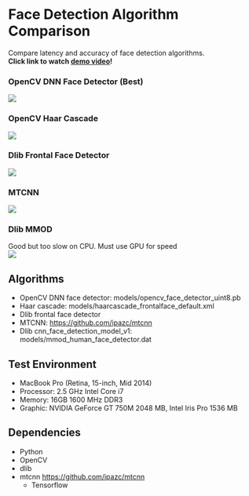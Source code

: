# Face Detection Algorithm Comparison

Compare latency and accuracy of face detection algorithms.  
**Click link to watch [demo video]()!**  

### OpenCV DNN Face Detector (Best)  
![](https://github.com/kairess/face_detection_comparison/raw/master/result/result_opencv_dnn.png)

### OpenCV Haar Cascade  
![](https://github.com/kairess/face_detection_comparison/raw/master/result/result_opencv_haar.png)

### Dlib Frontal Face Detector  
![](https://github.com/kairess/face_detection_comparison/raw/master/result/result_dlib.png)

### MTCNN  
![](https://github.com/kairess/face_detection_comparison/raw/master/result/result_mtcnn.png)

### Dlib MMOD  
Good but too slow on CPU. Must use GPU for speed  
![](https://github.com/kairess/face_detection_comparison/raw/master/result/result_dlib_mmod.png)


## Algorithms

- OpenCV DNN face detector: models/opencv_face_detector_uint8.pb
- Haar cascade: models/haarcascade_frontalface_default.xml
- Dlib frontal face detector
- MTCNN: https://github.com/ipazc/mtcnn
- Dlib cnn_face_detection_model_v1: models/mmod_human_face_detector.dat

## Test Environment
- MacBook Pro (Retina, 15-inch, Mid 2014)
- Processor: 2.5 GHz Intel Core i7
- Memory: 16GB 1600 MHz DDR3
- Graphic: NVIDIA GeForce GT 750M 2048 MB, Intel Iris Pro 1536 MB

## Dependencies
- Python
- OpenCV
- dlib
- mtcnn https://github.com/ipazc/mtcnn
  - Tensorflow
